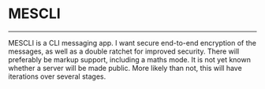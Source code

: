 # MESCLI
---

MESCLI is a CLI messaging app.
I want secure end-to-end encryption of the messages, as well as a double ratchet for improved security.
There will preferably be markup support, including a maths mode.
It is not yet known whether a server will be made public.
More likely than not, this will have iterations over several stages.

